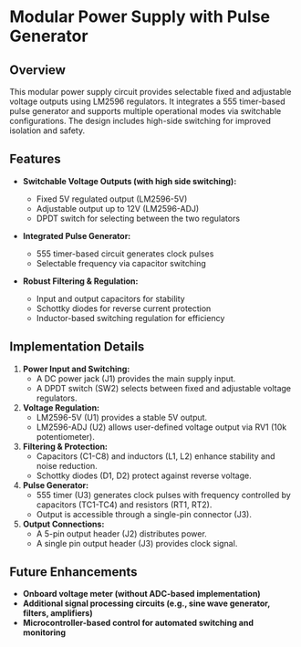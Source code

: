 # Modular Power Supply with Pulse Generator

## Overview
This modular power supply circuit provides selectable fixed and adjustable voltage outputs using LM2596 regulators. It integrates a 555 timer-based pulse generator and supports multiple operational modes via switchable configurations. The design includes high-side switching for improved isolation and safety.

## Features
- **Switchable Voltage Outputs (with high side switching):**
  - Fixed 5V regulated output (LM2596-5V)
  - Adjustable output up to 12V (LM2596-ADJ)
  - DPDT switch for selecting between the two regulators

- **Integrated Pulse Generator:**
  - 555 timer-based circuit generates clock pulses
  - Selectable frequency via capacitor switching
- **Robust Filtering & Regulation:**
  - Input and output capacitors for stability
  - Schottky diodes for reverse current protection
  - Inductor-based switching regulation for efficiency

## Implementation Details
1. **Power Input and Switching:**
   - A DC power jack (J1) provides the main supply input.
   - A DPDT switch (SW2) selects between fixed and adjustable voltage regulators.
2. **Voltage Regulation:**
   - LM2596-5V (U1) provides a stable 5V output.
   - LM2596-ADJ (U2) allows user-defined voltage output via RV1 (10k potentiometer).
3. **Filtering & Protection:**
   - Capacitors (C1-C8) and inductors (L1, L2) enhance stability and noise reduction.
   - Schottky diodes (D1, D2) protect against reverse voltage.
4. **Pulse Generator:**
   - 555 timer (U3) generates clock pulses with frequency controlled by capacitors (TC1-TC4) and resistors (RT1, RT2).
   - Output is accessible through a single-pin connector (J3).
5. **Output Connections:**
   - A 5-pin output header (J2) distributes power.
   - A single pin output header (J3) provides clock signal.


## Future Enhancements
- **Onboard voltage meter (without ADC-based implementation)**
- **Additional signal processing circuits (e.g., sine wave generator, filters, amplifiers)**
- **Microcontroller-based control for automated switching and monitoring**
